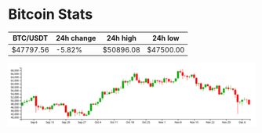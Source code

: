 # Bitcoin Stats

BTC/USDT|24h change|24h high|24h low|
|---|---|---|---|
|$47797.56|-5.82%|$50896.08|$47500.00|

<img src="./chart.svg">
